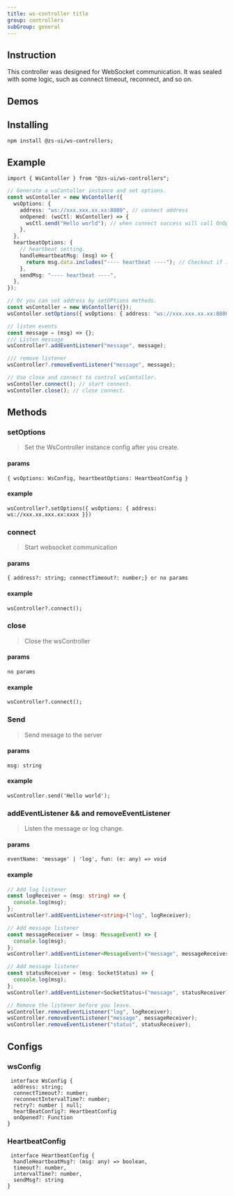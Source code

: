 ```yaml
---
title: ws-controller title
group: controllers
subGroup: general
---
```


## Instruction

This controller was designed for WebSocket communication. It was sealed with some logic, such as connect timeout, reconnect, and so on.

## Demos

<Demo src="./demo/index.tsx" />

## Installing

`npm install @zs-ui/ws-controllers;`

## Example

`import { WsContoller } from "@zs-ui/ws-controllers";`

```ts
// Generate a wsContoller instance and set options.
const wsContoller = new WsContoller({
  wsOptions: {
    address: "ws://xxx.xxx.xx.xx:8800", // connect address
    onOpened: (wsCtl: WsContoller) => {
      wsCtl.send("Hello world"); // when connect success will call OnOpened function.
    },
  },
  heartbeatOptions: {
    // heartbeat setting.
    handleHeartbeatMsg: (msg) => {
      return msg.data.includes("---- heartbeat ----"); // Checkout if is a heartbeat message.
    },
    sendMsg: "---- heartbeat ----",
  },
});

// Or you can set address by setOPtions methods.
const wsContoller = new WsContoller({});
wsContoller.setOptions({ wsOptions: { address: "ws://xxx.xxx.xx.xx:8800" } });

// listen events
const message = (msg) => {};
/// Listen message
wsController?.addEventListener("message", message);

/// remove listener
wsController?.removeEventListener("message", message);

// Use close and connect to control wsContoller.
wsContoller.connect(); // start connect.
wsContoller.close(); // close connect.
```

## Methods

### setOptions

> Set the WsController instance config after you create.

#### params

`{ wsOptions: WsConfig, heartbeatOptions: HeartbeatConfig }`

#### example

`wsController?.setOptions({ wsOptions: { address: ws://xxx.xx.xxx.xx:xxxx }})`

### connect

> Start websocket communication

#### params

`{ address?: string; connectTimeout?: number;} or no params`

#### example

`wsController?.connect();`

### close

> Close the wsController

#### params

`no params`

#### example

`wsController?.connect();`

### Send

> Send mesage to the server

#### params

`msg: string`

#### example

`wsController.send('Hello world');`

### addEventListener && and removeEventListener

> Listen the message or log change.

#### params

`eventName: 'message' | 'log', fun: (e: any) => void`

#### example

```ts
// Add log listener
const logReceiver = (msg: string) => {
  console.log(msg);
};
wsController?.addEventListener<string>("log", logReceiver);

// Add message listener
const messageReceiver = (msg: MessageEvent) => {
  console.log(msg);
};
wsController?.addEventListener<MessageEvent>("message", messageReceiver);

// Add message listener
const statusReceiver = (msg: SocketStatus) => {
  console.log(msg);
};
wsController?.addEventListener<SocketStatus>("message", statusReceiver);

// Remove the listener before you leave.
wsController.removeEventListener("log", logReceiver);
wsController.removeEventListener("message", messageReceiver);
wsController.removeEventListener("status", statusReceiver);
```

## Configs

### wsConfig

```TS
 interface WsConfig {
  address: string;
  connectTimeout?: number;
  reconnectIntervalTime?: number;
  retry?: number | null;
  heartBeatConfig?: HeartbeatConfig
  onOpened?: Function
}
```

### HeartbeatConfig

```TS
 interface HeartbeatConfig {
  handleHeartbeatMsg?: (msg: any) => boolean,
  timeout?: number,
  intervalTime?: number,
  sendMsg?: string
}
```
